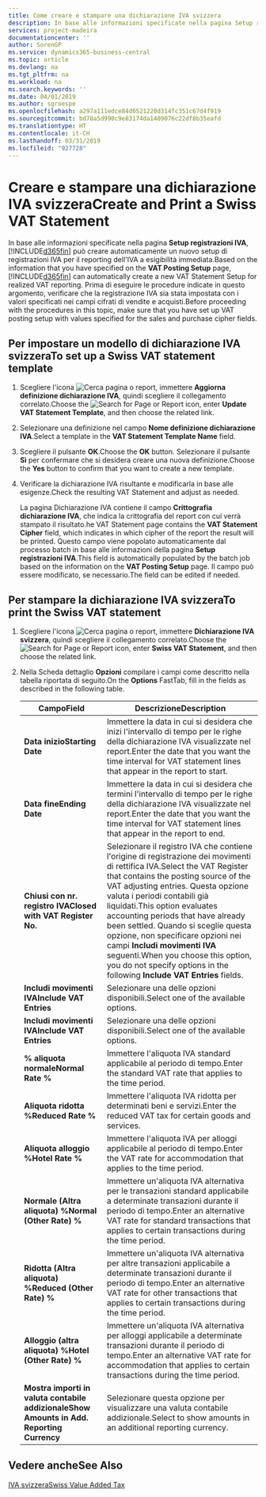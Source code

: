 ```yaml
---
title: Come creare e stampare una dichiarazione IVA svizzera
description: In base alle informazioni specificate nella pagina Setup registrazioni IVA, Business Central può creare automaticamente un nuovo setup di registrazioni IVA per il reporting dell'IVA a esigibilità immediata. Prima di eseguire le procedure indicate in questo argomento, verificare che la registrazione IVA sia stata impostata con i valori specificati nei campi cifrati di vendite e acquisti.
services: project-madeira
documentationcenter: ''
author: SorenGP
ms.service: dynamics365-business-central
ms.topic: article
ms.devlang: na
ms.tgt_pltfrm: na
ms.workload: na
ms.search.keywords: ''
ms.date: 04/01/2019
ms.author: sgroespe
ms.openlocfilehash: a297a111edce84d0521220d314fc351c67d4f919
ms.sourcegitcommit: bd78a5d990c9e83174da1409076c22df8b35eafd
ms.translationtype: HT
ms.contentlocale: it-CH
ms.lasthandoff: 03/31/2019
ms.locfileid: "927728"
---
```

# <a name="create-and-print-a-swiss-vat-statement"></a><span data-ttu-id="da801-104">Creare e stampare una dichiarazione IVA svizzera</span><span class="sxs-lookup"><span data-stu-id="da801-104">Create and Print a Swiss VAT Statement</span></span>
<span data-ttu-id="da801-105">In base alle informazioni specificate nella pagina **Setup registrazioni IVA**, [!INCLUDE[d365fin](../../includes/d365fin_md.md)] può creare automaticamente un nuovo setup di registrazioni IVA per il reporting dell'IVA a esigibilità immediata.</span><span class="sxs-lookup"><span data-stu-id="da801-105">Based on the information that you have specified on the **VAT Posting Setup** page, [!INCLUDE[d365fin](../../includes/d365fin_md.md)] can automatically create a new VAT Statement Setup for realized VAT reporting.</span></span> <span data-ttu-id="da801-106">Prima di eseguire le procedure indicate in questo argomento, verificare che la registrazione IVA sia stata impostata con i valori specificati nei campi cifrati di vendite e acquisti.</span><span class="sxs-lookup"><span data-stu-id="da801-106">Before proceeding with the procedures in this topic, make sure that you have set up VAT posting setup with values specified for the sales and purchase cipher fields.</span></span>  

## <a name="to-set-up-a-swiss-vat-statement-template"></a><span data-ttu-id="da801-107">Per impostare un modello di dichiarazione IVA svizzera</span><span class="sxs-lookup"><span data-stu-id="da801-107">To set up a Swiss VAT statement template</span></span>  

1.  <span data-ttu-id="da801-108">Scegliere l'icona ![Cerca pagina o report](../../media/ui-search/search_small.png "icona Cerca pagina o report"), immettere **Aggiorna definizione dichiarazione IVA**, quindi scegliere il collegamento correlato.</span><span class="sxs-lookup"><span data-stu-id="da801-108">Choose the ![Search for Page or Report](../../media/ui-search/search_small.png "Search for Page or Report icon") icon, enter **Update VAT Statement Template**, and then choose the related link.</span></span>  
2.  <span data-ttu-id="da801-109">Selezionare una definizione nel campo **Nome definizione dichiarazione IVA**.</span><span class="sxs-lookup"><span data-stu-id="da801-109">Select a template in the **VAT Statement Template Name** field.</span></span>
3.  <span data-ttu-id="da801-110">Scegliere il pulsante **OK**.</span><span class="sxs-lookup"><span data-stu-id="da801-110">Choose the **OK** button.</span></span> <span data-ttu-id="da801-111">Selezionare il pulsante **Sì** per confermare che si desidera creare una nuova definizione.</span><span class="sxs-lookup"><span data-stu-id="da801-111">Choose the **Yes** button to confirm that you want to create a new template.</span></span>  
4.  <span data-ttu-id="da801-112">Verificare la dichiarazione IVA risultante e modificarla in base alle esigenze.</span><span class="sxs-lookup"><span data-stu-id="da801-112">Check the resulting VAT Statement and adjust as needed.</span></span>  

     <span data-ttu-id="da801-113">La pagina Dichiarazione IVA contiene il campo **Crittografia dichiarazione IVA**, che indica la crittografia del report con cui verrà stampato il risultato.</span><span class="sxs-lookup"><span data-stu-id="da801-113">he VAT Statement page contains the **VAT Statement Cipher** field, which indicates in which cipher of the report the result will be printed.</span></span> <span data-ttu-id="da801-114">Questo campo viene popolato automaticamente dal processo batch in base alle informazioni della pagina **Setup registrazioni IVA**.</span><span class="sxs-lookup"><span data-stu-id="da801-114">This field is automatically populated by the batch job based on the information on the **VAT Posting Setup** page.</span></span> <span data-ttu-id="da801-115">Il campo può essere modificato, se necessario.</span><span class="sxs-lookup"><span data-stu-id="da801-115">The field can be edited if needed.</span></span>  

## <a name="to-print-the-swiss-vat-statement"></a><span data-ttu-id="da801-116">Per stampare la dichiarazione IVA svizzera</span><span class="sxs-lookup"><span data-stu-id="da801-116">To print the Swiss VAT statement</span></span>  

1.  <span data-ttu-id="da801-117">Scegliere l'icona ![Cerca pagina o report](../../media/ui-search/search_small.png "icona Cerca pagina o report"), immettere **Dichiarazione IVA svizzera**, quindi scegliere il collegamento correlato.</span><span class="sxs-lookup"><span data-stu-id="da801-117">Choose the ![Search for Page or Report](../../media/ui-search/search_small.png "Search for Page or Report icon") icon, enter **Swiss VAT Statement**, and then choose the related link.</span></span>  
2.  <span data-ttu-id="da801-118">Nella Scheda dettaglio **Opzioni** compilare i campi come descritto nella tabella riportata di seguito.</span><span class="sxs-lookup"><span data-stu-id="da801-118">On the **Options** FastTab, fill in the fields as described in the following table.</span></span>  

    |<span data-ttu-id="da801-119">Campo</span><span class="sxs-lookup"><span data-stu-id="da801-119">Field</span></span>|<span data-ttu-id="da801-120">Descrizione</span><span class="sxs-lookup"><span data-stu-id="da801-120">Description</span></span>|  
    |---------------------------------|---------------------------------------|  
    |<span data-ttu-id="da801-121">**Data inizio**</span><span class="sxs-lookup"><span data-stu-id="da801-121">**Starting Date**</span></span>|<span data-ttu-id="da801-122">Immettere la data in cui si desidera che inizi l'intervallo di tempo per le righe della dichiarazione IVA visualizzate nel report.</span><span class="sxs-lookup"><span data-stu-id="da801-122">Enter the date that you want the time interval for VAT statement lines that appear in the report to start.</span></span>|  
    |<span data-ttu-id="da801-123">**Data fine**</span><span class="sxs-lookup"><span data-stu-id="da801-123">**Ending Date**</span></span>|<span data-ttu-id="da801-124">Immettere la data in cui si desidera che termini l'intervallo di tempo per le righe della dichiarazione IVA visualizzate nel report.</span><span class="sxs-lookup"><span data-stu-id="da801-124">Enter the date that you want the time interval for VAT statement lines that appear in the report to end.</span></span>|  
    |<span data-ttu-id="da801-125">**Chiusi con nr. registro IVA**</span><span class="sxs-lookup"><span data-stu-id="da801-125">**Closed with VAT Register No.**</span></span>|<span data-ttu-id="da801-126">Selezionare il registro IVA che contiene l'origine di registrazione dei movimenti di rettifica IVA.</span><span class="sxs-lookup"><span data-stu-id="da801-126">Select the VAT Register that contains the posting source of the VAT adjusting entries.</span></span> <span data-ttu-id="da801-127">Questa opzione valuta i periodi contabili già liquidati.</span><span class="sxs-lookup"><span data-stu-id="da801-127">This option evaluates accounting periods that have already been settled.</span></span> <span data-ttu-id="da801-128">Quando si sceglie questa opzione, non specificare opzioni nei campi **Includi movimenti IVA** seguenti.</span><span class="sxs-lookup"><span data-stu-id="da801-128">When you choose this option, you do not specify options in the following **Include VAT Entries** fields.</span></span>|  
    |<span data-ttu-id="da801-129">**Includi movimenti IVA**</span><span class="sxs-lookup"><span data-stu-id="da801-129">**Include VAT Entries**</span></span>|<span data-ttu-id="da801-130">Selezionare una delle opzioni disponibili.</span><span class="sxs-lookup"><span data-stu-id="da801-130">Select one of the available options.</span></span>|  
    |<span data-ttu-id="da801-131">**Includi movimenti IVA**</span><span class="sxs-lookup"><span data-stu-id="da801-131">**Include VAT Entries**</span></span>|<span data-ttu-id="da801-132">Selezionare una delle opzioni disponibili.</span><span class="sxs-lookup"><span data-stu-id="da801-132">Select one of the available options.</span></span>|  
    |<span data-ttu-id="da801-133">**% aliquota normale**</span><span class="sxs-lookup"><span data-stu-id="da801-133">**Normal Rate %**</span></span>|<span data-ttu-id="da801-134">Immettere l'aliquota IVA standard applicabile al periodo di tempo.</span><span class="sxs-lookup"><span data-stu-id="da801-134">Enter the standard VAT rate that applies to the time period.</span></span>|  
    |<span data-ttu-id="da801-135">**Aliquota ridotta %**</span><span class="sxs-lookup"><span data-stu-id="da801-135">**Reduced Rate %**</span></span>|<span data-ttu-id="da801-136">Immettere l'aliquota IVA ridotta per determinati beni e servizi.</span><span class="sxs-lookup"><span data-stu-id="da801-136">Enter the reduced VAT tax for certain goods and services.</span></span>|  
    |<span data-ttu-id="da801-137">**Aliquota alloggio %**</span><span class="sxs-lookup"><span data-stu-id="da801-137">**Hotel Rate %**</span></span>|<span data-ttu-id="da801-138">Immettere l'aliquota IVA per alloggi applicabile al periodo di tempo.</span><span class="sxs-lookup"><span data-stu-id="da801-138">Enter the VAT rate for accommodation that applies to the time period.</span></span>|  
    |<span data-ttu-id="da801-139">**Normale (Altra aliquota) %**</span><span class="sxs-lookup"><span data-stu-id="da801-139">**Normal (Other Rate) %**</span></span>|<span data-ttu-id="da801-140">Immettere un'aliquota IVA alternativa per le transazioni standard applicabile a determinate transazioni durante il periodo di tempo.</span><span class="sxs-lookup"><span data-stu-id="da801-140">Enter an alternative VAT rate for standard transactions that applies to certain transactions during the time period.</span></span>|  
    |<span data-ttu-id="da801-141">**Ridotta (Altra aliquota) %**</span><span class="sxs-lookup"><span data-stu-id="da801-141">**Reduced (Other Rate) %**</span></span>|<span data-ttu-id="da801-142">Immettere un'aliquota IVA alternativa per altre transazioni applicabile a determinate transazioni durante il periodo di tempo.</span><span class="sxs-lookup"><span data-stu-id="da801-142">Enter an alternative VAT rate for other transactions that applies to certain transactions during the time period.</span></span>|  
    |<span data-ttu-id="da801-143">**Alloggio (altra aliquota) %**</span><span class="sxs-lookup"><span data-stu-id="da801-143">**Hotel (Other Rate) %**</span></span>|<span data-ttu-id="da801-144">Immettere un'aliquota IVA alternativa per alloggi applicabile a determinate transazioni durante il periodo di tempo.</span><span class="sxs-lookup"><span data-stu-id="da801-144">Enter an alternative VAT rate for accommodation that applies to certain transactions during the time period.</span></span>|  
    |<span data-ttu-id="da801-145">**Mostra importi in valuta contabile addizionale**</span><span class="sxs-lookup"><span data-stu-id="da801-145">**Show Amounts in Add. Reporting Currency**</span></span>|<span data-ttu-id="da801-146">Selezionare questa opzione per visualizzare una valuta contabile addizionale.</span><span class="sxs-lookup"><span data-stu-id="da801-146">Select to show amounts in an additional reporting currency.</span></span>|  

## <a name="see-also"></a><span data-ttu-id="da801-147">Vedere anche</span><span class="sxs-lookup"><span data-stu-id="da801-147">See Also</span></span>  
 [<span data-ttu-id="da801-148">IVA svizzera</span><span class="sxs-lookup"><span data-stu-id="da801-148">Swiss Value Added Tax</span></span>](swiss-value-added-tax.md)
